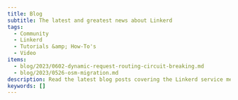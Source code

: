 ```yaml
---
title: Blog
subtitle: The latest and greatest news about Linkerd
tags:
  - Community
  - Linkerd
  - Tutorials &amp; How-To's
  - Video
items:
  - blog/2023/0602-dynamic-request-routing-circuit-breaking.md
  - blog/2023/0526-osm-migration.md
description: Read the latest blog posts covering the Linkerd service mesh, from technical tutorials to announcements to what’s next on the roadmap.
keywords: []
---
```

